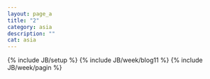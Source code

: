 ```yaml
---
layout: page_a
title: "2"
category: asia
description: ""
cat: asia
---
```


{% include JB/setup %}
{% include JB/week/blog11 %}
{% include JB/week/pagin %}

